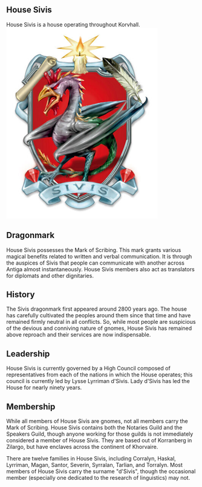 ## House Sivis
House Sivis is a house operating throughout Korvhall.
![](./sivis-coa.jpg)

## Dragonmark
House Sivis possesses the Mark of Scribing. This mark grants various magical benefits related to written and verbal communication. It is through the auspices of Sivis that people can communicate with another across Antiga almost instantaneously. House Sivis members also act as translators for diplomats and other dignitaries.

## History
The Sivis dragonmark first appeared around 2800 years ago. The house has carefully cultivated the peoples around them since that time and have remained firmly neutral in all conflicts. So, while most people are suspicious of the devious and conniving nature of gnomes, House Sivis has remained above reproach and their services are now indispensable.

## Leadership
House Sivis is currently governed by a High Council composed of representatives from each of the nations in which the House operates; this council is currently led by Lysse Lyrriman d'Sivis. Lady d'Sivis has led the House for nearly ninety years.

## Membership
While all members of House Sivis are gnomes, not all members carry the Mark of Scribing. House Sivis contains both the Notaries Guild and the Speakers Guild, though anyone working for those guilds is not immediately considered a member of House Sivis. They are based out of Korranberg in Zilargo, but have enclaves across the continent of Khorvaire.

There are twelve families in House Sivis, including Corralyn, Haskal, Lyrriman, Magan, Santor, Severin, Syrralan, Tarlian, and Torralyn. Most members of House Sivis carry the surname "d'Sivis", though the occasional member (especially one dedicated to the research of linguistics) may not.
